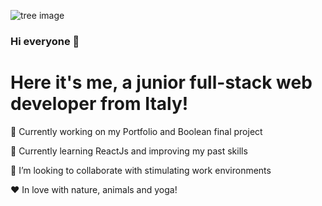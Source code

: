 ![tree image](https://i.stack.imgur.com/BhAwr.jpg)


### Hi everyone 👋

# Here it's me, a junior full-stack web developer from Italy!

🔭 Currently working on my Portfolio and Boolean final project

🌱 Currently learning ReactJs and improving my past skills

👯 I’m looking to collaborate with stimulating work environments

&hearts; In love with nature, animals and yoga!

